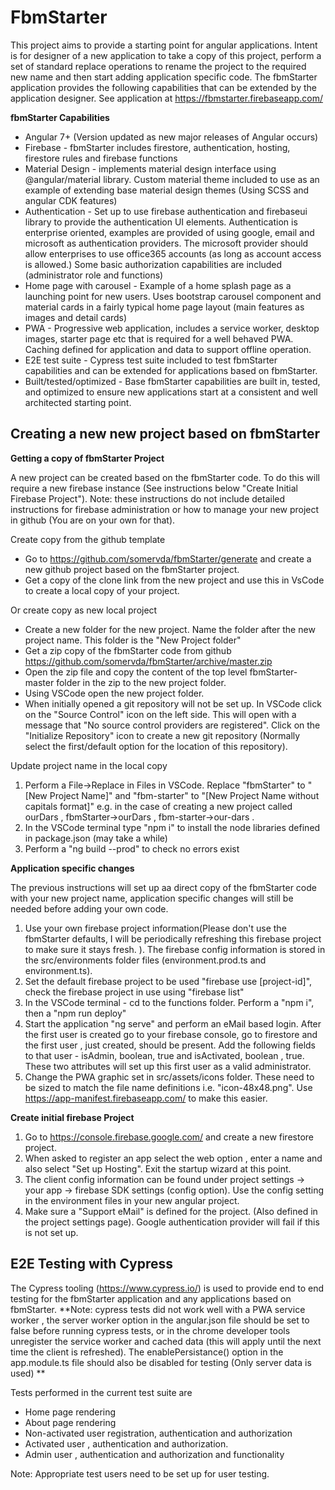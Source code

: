 # FbmStarter

This project aims to provide a starting point for angular applications. Intent is for designer of a new application to take a copy of this project, perform a set of standard replace operations to rename the project to the required new name and then start adding application specific code. The fbmStarter application provides the following capabilities that can be extended by the application designer. See application at https://fbmstarter.firebaseapp.com/

**fbmStarter Capabilities**

- Angular 7+ (Version updated as new major releases of Angular occurs)
- Firebase - fbmStarter includes firestore, authentication, hosting, firestore rules and firebase functions
- Material Design - implements material design interface using @angular/material library. Custom material theme included to use as an example of extending base material design themes (Using SCSS and angular CDK features)
- Authentication - Set up to use firebase authentication and firebaseui library to provide the authentication UI elements. Authentication is enterprise oriented, examples are provided of using google, email and microsoft as authentication providers. The microsoft provider should allow enterprises to use office365 accounts (as long as account access is allowed.) Some basic authorization capabilities are included (administrator role and functions)
- Home page with carousel - Example of a home splash page as a launching point for new users. Uses bootstrap carousel component and material cards in a fairly typical home page layout (main features as images and detail cards)
- PWA - Progressive web application, includes a service worker, desktop images, starter page etc that is required for a well behaved PWA. Caching defined for application and data to support offline operation.
- E2E test suite - Cypress test suite included to test fbmStarter capabilities and can be extended for applications based on fbmStarter.
- Built/tested/optimized - Base fbmStarter capabilities are built in, tested, and optimized to ensure new applications start at a consistent and well architected starting point.

## Creating a new new project based on fbmStarter

**Getting a copy of fbmStarter Project**

A new project can be created based on the fbmStarter code. To do this will require a new firebase instance (See instructions below "Create Initial Firebase Project"). Note: these instructions do not include detailed instructions for firebase administration or how to manage your new project in github (You are on your own for that).

Create copy from the github template

- Go to https://github.com/somervda/fbmStarter/generate and create a new github project based on the fbmStarter project.
- Get a copy of the clone link from the new project and use this in VsCode to create a local copy of your project.

Or create copy as new local project

- Create a new folder for the new project. Name the folder after the new project name. This folder is the "New Project folder"
- Get a zip copy of the fbmStarter code from github https://github.com/somervda/fbmStarter/archive/master.zip
- Open the zip file and copy the content of the top level fbmStarter-master folder in the zip to the new project folder.
- Using VSCode open the new project folder.
- When initially opened a git repository will not be set up. In VSCode click on the "Source Control" icon on the left side. This will open with a message that "No source control providers are registered". Click on the "Initialize Repository" icon to create a new git repository (Normally select the first/default option for the location of this repository).

Update project name in the local copy

1. Perform a File->Replace in Files in VSCode. Replace "fbmStarter" to "[New Project Name]" and "fbm-starter" to "[New Project Name without capitals format]" e.g. in the case of creating a new project called ourDars , fbmStarter->ourDars , fbm-starter->our-dars .
2. In the VSCode terminal type "npm i" to install the node libraries defined in package.json (may take a while)
3. Perform a "ng build --prod" to check no errors exist

**Application specific changes**

The previous instructions will set up aa direct copy of the fbmStarter code with your new project name, application specific changes will still be needed before adding your own code.

1. Use your own firebase project information(Please don't use the fbmStarter defaults, I will be periodically refreshing this firebase project to make sure it stays fresh. ). The firebase config information is stored in the src/environments folder files (environment.prod.ts and environment.ts).
2. Set the default firebase project to be used "firebase use [project-id]", check the firebase project in use using "firebase list"
3. In the VSCode terminal - cd to the functions folder. Perform a "npm i", then a "npm run deploy"
4. Start the application "ng serve" and perform an eMail based login. After the first user is created go to your firebase console, go to firestore and the first user , just created, should be present. Add the following fields to that user - isAdmin, boolean, true and isActivated, boolean , true. These two attributes will set up this first user as a valid administrator.
5. Change the PWA graphic set in src/assets/icons folder. These need to be sized to match the file name definitions i.e. "icon-48x48.png". Use https://app-manifest.firebaseapp.com/ to make this easier.

**Create initial firebase Project**

1. Go to https://console.firebase.google.com/ and create a new firestore project.
2. When asked to register an app select the web option , enter a name and also select "Set up Hosting". Exit the startup wizard at this point.
3. The client config information can be found under project settings -> your app -> firebase SDK settings (config option). Use the config setting in the environment files in your new angular project.
4. Make sure a "Support eMail" is defined for the project. (Also defined in the project settings page). Google authentication provider will fail if this is not set up.

## E2E Testing with Cypress

The Cypress tooling (https://www.cypress.io/) is used to provide end to end testing for the fbmStarter application and any applications based on fbmStarter. **Note: cypress tests did not work well with a PWA service worker , the server worker option in the angular.json file should be set to false before running cypress tests, or in the chrome developer tools unregister the service worker and cached data (this will apply until the next time the client is refreshed). The enablePersistance() option in the app.module.ts file should also be disabled for testing (Only server data is used) **

Tests performed in the current test suite are

- Home page rendering
- About page rendering
- Non-activated user registration, authentication and authorization
- Activated user , authentication and authorization.
- Admin user , authentication and authorization and functionality

Note: Appropriate test users need to be set up for user testing.
